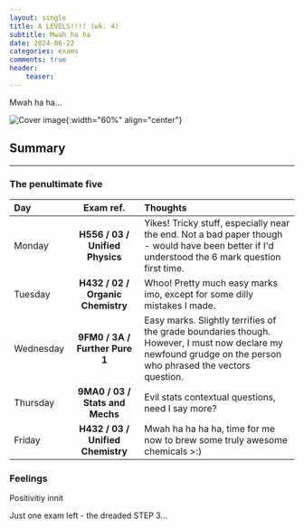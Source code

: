 ```yaml
---
layout: single
title: A LEVELS!!!! (wk. 4)
subtitle: Mwah ha ha
date: 2024-06-22
categories: exams
comments: true
header:
    teaser: 
---
```

Mwah ha ha...

![Cover image](){:width="60%" align="center"}


## Summary


---

### The penultimate five

|Day   | Exam ref.   | Thoughts   |
|:--- | :---: | :--- |
| Monday | **H556 / 03 / Unified Physics** | Yikes! Tricky stuff, especially near the end. Not a bad paper though - would have been better if I'd understood the 6 mark question first time. |
| Tuesday | **H432 / 02 / Organic Chemistry** | Whoo! Pretty much easy marks imo, except for some dilly mistakes I made. |
| Wednesday | **9FM0 / 3A / Further Pure 1** | Easy marks. Slightly terrifies of the grade boundaries though. <br> However, I must now declare my newfound grudge on the person who phrased the vectors question. |
| Thursday | **9MA0 / 03 / Stats and Mechs** | Evil stats contextual questions,  need I say more? |
| Friday | **H432 / 03 / Unified Chemistry** | Mwah ha ha ha ha, time for me now to brew some truly awesome chemicals >:) |




### Feelings
Positivitiy innit

Just one exam left - the dreaded STEP 3...